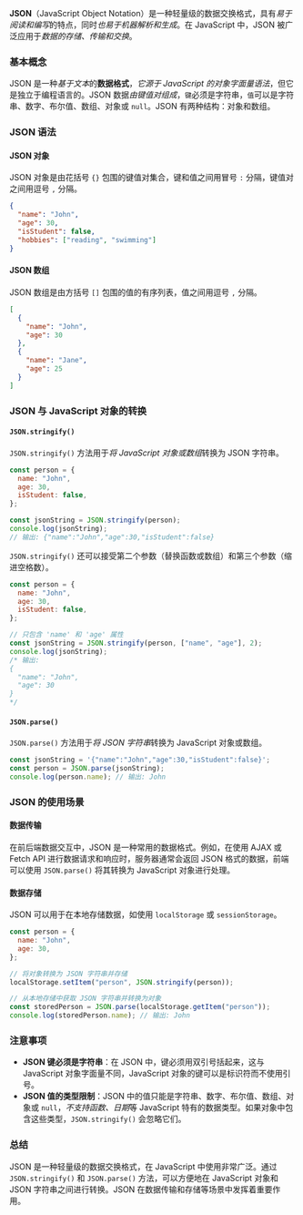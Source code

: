 **JSON**（JavaScript Object Notation）是一种轻量级的数据交换格式，具有*易于阅读和编写*的特点，同时*也易于机器解析和生成*。在 JavaScript 中，JSON 被广泛应用于*数据的存储、传输和交换*。

### 基本概念

JSON 是一种*基于文本*的**数据格式**，*它源于 JavaScript 的对象字面量语法*，但它是独立于编程语言的。JSON 数据*由键值对组成*，`键`必须是字符串，`值`可以是字符串、数字、布尔值、数组、对象或 `null`。JSON 有两种结构：对象和数组。

### JSON 语法

#### JSON 对象

JSON 对象是由花括号 `{}` 包围的键值对集合，键和值之间用冒号 `:` 分隔，键值对之间用逗号 `,` 分隔。

```json
{
  "name": "John",
  "age": 30,
  "isStudent": false,
  "hobbies": ["reading", "swimming"]
}
```

#### JSON 数组

JSON 数组是由方括号 `[]` 包围的值的有序列表，值之间用逗号 `,` 分隔。

```json
[
  {
    "name": "John",
    "age": 30
  },
  {
    "name": "Jane",
    "age": 25
  }
]
```

### JSON 与 JavaScript 对象的转换

#### `JSON.stringify()`

`JSON.stringify()` 方法用于*将 JavaScript 对象或数组*转换为 JSON 字符串。

```javascript
const person = {
  name: "John",
  age: 30,
  isStudent: false,
};

const jsonString = JSON.stringify(person);
console.log(jsonString);
// 输出: {"name":"John","age":30,"isStudent":false}
```

`JSON.stringify()` 还可以接受第二个参数（替换函数或数组）和第三个参数（缩进空格数）。

```javascript
const person = {
  name: "John",
  age: 30,
  isStudent: false,
};

// 只包含 'name' 和 'age' 属性
const jsonString = JSON.stringify(person, ["name", "age"], 2);
console.log(jsonString);
/* 输出:
{
  "name": "John",
  "age": 30
}
*/
```

#### `JSON.parse()`

`JSON.parse()` 方法用于*将 JSON 字符串*转换为 JavaScript 对象或数组。

```javascript
const jsonString = '{"name":"John","age":30,"isStudent":false}';
const person = JSON.parse(jsonString);
console.log(person.name); // 输出: John
```

### JSON 的使用场景

#### 数据传输

在前后端数据交互中，JSON 是一种常用的数据格式。例如，在使用 AJAX 或 Fetch API 进行数据请求和响应时，服务器通常会返回 JSON 格式的数据，前端可以使用 `JSON.parse()` 将其转换为 JavaScript 对象进行处理。

#### 数据存储

JSON 可以用于在本地存储数据，如使用 `localStorage` 或 `sessionStorage`。

```javascript
const person = {
  name: "John",
  age: 30,
};

// 将对象转换为 JSON 字符串并存储
localStorage.setItem("person", JSON.stringify(person));

// 从本地存储中获取 JSON 字符串并转换为对象
const storedPerson = JSON.parse(localStorage.getItem("person"));
console.log(storedPerson.name); // 输出: John
```

### 注意事项

- **JSON 键必须是字符串**：在 JSON 中，键必须用双引号括起来，这与 JavaScript 对象字面量不同，JavaScript 对象的键可以是标识符而不使用引号。
- **JSON 值的类型限制**：JSON 中的值只能是字符串、数字、布尔值、数组、对象或 `null`，*不支持函数、日期*等 JavaScript 特有的数据类型。如果对象中包含这些类型，`JSON.stringify()` 会忽略它们。

### 总结

JSON 是一种轻量级的数据交换格式，在 JavaScript 中使用非常广泛。通过 `JSON.stringify()` 和 `JSON.parse()` 方法，可以方便地在 JavaScript 对象和 JSON 字符串之间进行转换。JSON 在数据传输和存储等场景中发挥着重要作用。
